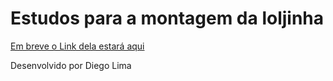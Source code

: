 
# Estudos para a montagem da loljinha
[Em breve o Link dela estará aqui](https://loljinha.com.br)

Desenvolvido por Diego Lima
